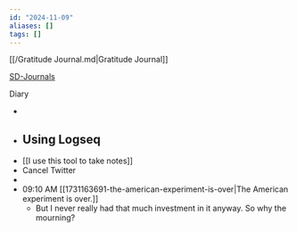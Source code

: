 ```yaml
---
id: "2024-11-09"
aliases: []
tags: []
---
```


[[/Gratitude Journal.md|Gratitude Journal]]

[SD-Journals](SD-Journals)

Diary

-
- ## Using Logseq
- [[I use this tool to take notes]]
- Cancel Twitter
-
- 09:10 AM [[1731163691-the-american-experiment-is-over|The American experiment is over.]]
	- But I never really had that much investment in it anyway. So why the mourning?